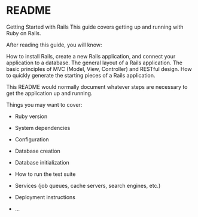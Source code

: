 # README

Getting Started with Rails
This guide covers getting up and running with Ruby on Rails.

After reading this guide, you will know:

How to install Rails, create a new Rails application, and connect your application to a database.
The general layout of a Rails application.
The basic principles of MVC (Model, View, Controller) and RESTful design.
How to quickly generate the starting pieces of a Rails application.

This README would normally document whatever steps are necessary to get the
application up and running.

Things you may want to cover:

* Ruby version

* System dependencies

* Configuration

* Database creation

* Database initialization

* How to run the test suite

* Services (job queues, cache servers, search engines, etc.)

* Deployment instructions

* ...
